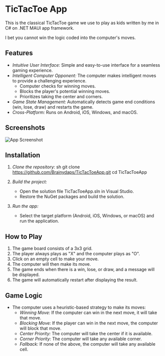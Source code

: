 
# TicTacToe App

This is the classical TicTacToe game we use to play as kids written by me in C# on .NET MAUI app framework.

I bet you cannot win the logic coded into the computer's moves.


## Features

- *Intuitive User Interface:* Simple and easy-to-use interface for a seamless gaming experience.
- *Intelligent Computer Opponent:* The computer makes intelligent moves to provide a challenging experience.
  - Computer checks for winning moves.
  - Blocks the player's potential winning moves.
  - Prioritizes taking the center and corners.
- *Game State Management:* Automatically detects game end conditions (win, lose, draw) and restarts the game.
- *Cross-Platform:* Runs on Android, iOS, Windows, and macOS.




## Screenshots

![App Screenshot](https://github.com/Brainydaps/TicTacToeApp/assets/41041115/ec13dd96-c656-4b5a-b7d8-c99ab887242b)



## Installation

1. *Clone the repository:*
    sh
    git clone https://github.com/Brainydaps/TicTacToeApp.git
    cd TicTacToeApp
    

2. *Build the project:*
    - Open the solution file TicTacToeApp.sln in Visual Studio.
    - Restore the NuGet packages and build the solution.

3. *Run the app:*
    - Select the target platform (Android, iOS, Windows, or macOS) and run the application.

## How to Play

1. The game board consists of a 3x3 grid.
2. The player always plays as "X" and the computer plays as "O".
3. Click on an empty cell to make your move.
4. The computer will then make its move.
5. The game ends when there is a win, lose, or draw, and a message will be displayed.
6. The game will automatically restart after displaying the result.

## Game Logic

- The computer uses a heuristic-based strategy to make its moves:
  - *Winning Move:* If the computer can win in the next move, it will take that move.
  - *Blocking Move:* If the player can win in the next move, the computer will block that move.
  - *Center Priority:* The computer will take the center if it is available.
  - *Corner Priority:* The computer will take any available corner.
  - *Fallback:* If none of the above, the computer will take any available cell.
